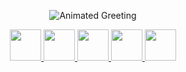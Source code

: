  <p align="center">
  <img src="https://capsule-render.vercel.app/api?text=Hey%20Everyone!%F0%9F%95%B9%EF%B8%8F&animation=fadeIn&type=waving&color=gradient&height=100" alt="Animated     Greeting"/>
  </p>
 <div align="center">
  <a href="https://www.instagram.com/_._sahil_._jaiswal_._/">
  <img height="50" src="https://user-images.githubusercontent.com/46517096/166974368-9798f39f-1f46-499c-b14e-81f0a3f83a06.png"/>
  </a>
  <a href="https://www.linkedin.com/in/sahil-jais/">
  <img height="50" src="https://github.com/sahiljaiswal02/sahiljaiswal02/assets/92286518/ed8a6593-1792-43e0-af59-2740074c4862"/>
  </a>
  <a href="https://twitter.com/Sahil_Jaiswal02">
  <img height="50" src="https://github.com/sahiljaiswal02/sahiljaiswal02/assets/92286518/e1064c4f-c92e-46e3-8e5b-3c738ab9d69a"/>
  </a>
  <a href="jaiswalsahil975@gmail.com">
  <img height="50" src="https://github.com/sahiljaiswal02/sahiljaiswal02/assets/92286518/7848844d-abb9-438c-9358-a2bf29bf0e44"/>
  </a>
  <a href="https://sahiljaiswallive.netlify.app/">
  <img height="50" src="https://github.com/sahiljaiswal02/sahiljaiswal02/assets/92286518/8c251e7e-7f46-4a2f-befb-e20f6ec131a2"/>
  </a>
  
 </div>
